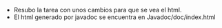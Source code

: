 - Resubo la tarea con unos cambios para que se vea el html.
- El html generado por javadoc se encuentra en Javadoc/doc/index.html

